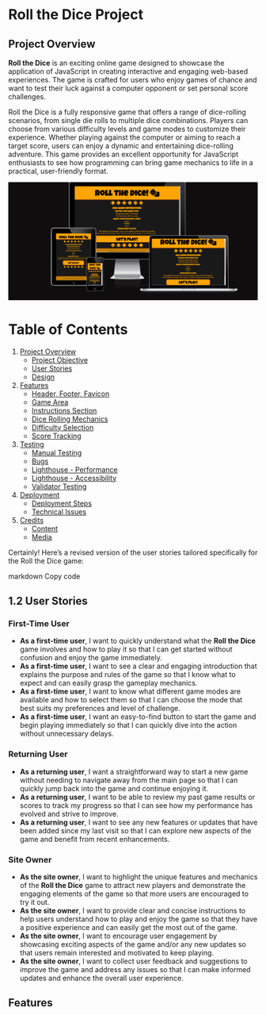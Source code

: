 # Roll the Dice Project

## Project Overview

**Roll the Dice** is an exciting online game designed to showcase the application of JavaScript in creating interactive and engaging web-based experiences. The game is crafted for users who enjoy games of chance and want to test their luck against a computer opponent or set personal score challenges.

Roll the Dice is a fully responsive game that offers a range of dice-rolling scenarios, from single die rolls to multiple dice combinations. Players can choose from various difficulty levels and game modes to customize their experience. Whether playing against the computer or aiming to reach a target score, users can enjoy a dynamic and entertaining dice-rolling adventure. This game provides an excellent opportunity for JavaScript enthusiasts to see how programming can bring game mechanics to life in a practical, user-friendly format.

![Screenshot of Responsiveness](assets/images/README.images/responsive.png)

# Table of Contents

1. [Project Overview](#project-overview)
    - [Project Objective](#project-objective)
    - [User Stories](#user-stories)
    - [Design](#design)
2. [Features](#features)
    - [Header, Footer, Favicon](#header-footer-favicon)
    - [Game Area](#game-area)
    - [Instructions Section](#instructions-section)
    - [Dice Rolling Mechanics](#dice-rolling-mechanics)
    - [Difficulty Selection](#difficulty-selection)
    - [Score Tracking](#score-tracking)
3. [Testing](#testing)
    - [Manual Testing](#manual-testing)
    - [Bugs](#bugs)
    - [Lighthouse - Performance](#lighthouse-performance)
    - [Lighthouse - Accessibility](#lighthouse-accessibility)
    - [Validator Testing](#validator-testing)
4. [Deployment](#deployment)
    - [Deployment Steps](#deployment-steps)
    - [Technical Issues](#technical-issues)
5. [Credits](#credits)
    - [Content](#content)
    - [Media](#media)


Certainly! Here’s a revised version of the user stories tailored specifically for the Roll the Dice game:

markdown
Copy code
## 1.2 User Stories

### First-Time User
- **As a first-time user**, I want to quickly understand what the **Roll the Dice** game involves and how to play it so that I can get started without confusion and enjoy the game immediately.
- **As a first-time user**, I want to see a clear and engaging introduction that explains the purpose and rules of the game so that I know what to expect and can easily grasp the gameplay mechanics.
- **As a first-time user**, I want to know what different game modes are available and how to select them so that I can choose the mode that best suits my preferences and level of challenge.
- **As a first-time user**, I want an easy-to-find button to start the game and begin playing immediately so that I can quickly dive into the action without unnecessary delays.

### Returning User
- **As a returning user**, I want a straightforward way to start a new game without needing to navigate away from the main page so that I can quickly jump back into the game and continue enjoying it.
- **As a returning user**, I want to be able to review my past game results or scores to track my progress so that I can see how my performance has evolved and strive to improve.
- **As a returning user**, I want to see any new features or updates that have been added since my last visit so that I can explore new aspects of the game and benefit from recent enhancements.

### Site Owner
- **As the site owner**, I want to highlight the unique features and mechanics of the **Roll the Dice** game to attract new players and demonstrate the engaging elements of the game so that more users are encouraged to try it out.
- **As the site owner**, I want to provide clear and concise instructions to help users understand how to play and enjoy the game so that they have a positive experience and can easily get the most out of the game.
- **As the site owner**, I want to encourage user engagement by showcasing exciting aspects of the game and/or any new updates so that users remain interested and motivated to keep playing.
- **As the site owner**, I want to collect user feedback and suggestions to improve the game and address any issues so that I can make informed updates and enhance the overall user experience.
## Features

